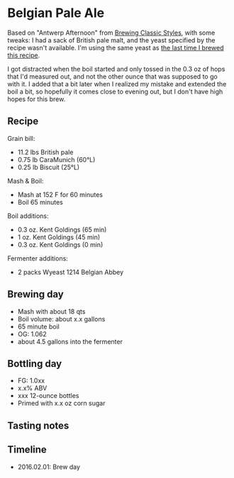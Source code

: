 # Belgian Pale Ale
Based on "Antwerp Afternoon" from [Brewing Classic Styles](http://www.amazon.com/Brewing-Classic-Styles-Winning-Recipes-ebook/dp/B002C1AJX8), with some tweaks: I had a sack of British pale malt, and the yeast specified by the recipe wasn't available. I'm using the same yeast as [the last time I brewed this recipe](../12-BPA).

I got distracted when the boil started and only tossed in the 0.3 oz of hops that I'd measured out, and not the other ounce that was supposed to go with it. I added that a bit later when I realized my mistake and extended the boil a bit, so hopefully it comes close to evening out, but I don't have high hopes for this brew. 

## Recipe
Grain bill:
* 11.2 lbs British pale
* 0.75 lb CaraMunich (60°L)
* 0.25 lb Biscuit (25°L)

Mash & Boil:
* Mash at 152 F for 60 minutes
* Boil 65 minutes

Boil additions:
* 0.3 oz. Kent Goldings (65 min)
* 1 oz. Kent Goldings (45 min)
* 0.3 oz. Kent Goldings (0 min)

Fermenter additions:
* 2 packs Wyeast 1214 Belgian Abbey

## Brewing day
* Mash with about 18 qts
* Boil volume: about x.x gallons
* 65 minute boil
* OG: 1.062
* about 4.5 gallons into the fermenter

## Bottling day
* FG: 1.0xx
* x.x% ABV
* xxx 12-ounce bottles
* Primed with x.x oz corn sugar

## Tasting notes

## Timeline
* 2016.02.01: Brew day
